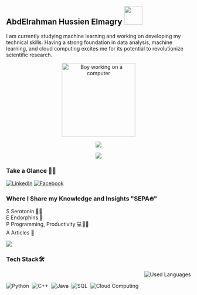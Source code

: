 ## AbdElrahman Hussien Elmagry <img src="URL_TO_YOUR_IMAGE" width="50">

I am currently studying machine learning and working on developing my technical skills. Having a strong foundation in data analysis, machine learning, and cloud computing excites me for its potential to revolutionize scientific research.

<p align="center">
  <img src="URL_TO_BOY_IMAGE" alt="Boy working on a computer" width="200">
</p> 

<p align="center">
  <a href="https://github.com/DenverCoder1/readme-typing-svg"><img src="https://readme-typing-svg.herokuapp.com/?lines=Never%20Give-Up;Machine%20Learning%20;&font=Fira%20Code&center=true&width=440&height=45&color=A020F0&vCenter=true&size=22"></a>
</p> 
<p align="center">
  <a href="https://github.com/DenverCoder1/readme-typing-svg"><img src="https://readme-typing-svg.herokuapp.com/?lines=Study%20Hard;Data%20Analysis%20;%20Machine%20Learning%20;&font=Fira%20Code&center=true&width=440&height=45&color=bd7dbd&vCenter=true&size=22"></a>
</p> 

### Take a Glance 👩‍💻
[![LinkedIn](https://img.shields.io/badge/-LinkedIn-A020F0?style=for-the-badge&logo=linkedin&logoColor=white)](https://www.linkedin.com/in/elmagry123?utm_source=share&utm_campaign=share_via&utm_content=profile&utm_medium=android_app) [![Facebook](https://img.shields.io/badge/-Facebook-A020F0?style=for-the-badge&logo=facebook&logoColor=white)](https://www.linkedin.com/in/elmagry123?utm_source=share&utm_campaign=share_via&utm_content=profile&utm_medium=android_app) 

### Where I Share my Knowledge and Insights "SEPA🔥"
<p style="margin-top: 0">S Serotonin 👩‍🔬<br>
E Endorphins 🧬<br>
P Programming, Productivity 💻💪🏻<br>
A Articles 📝</p>

<a href="https://komarev.com/ghpvc/?username=elmagry123&style=for-the-badge&color=bd7dbd">
    <img src="https://komarev.com/ghpvc/?username=elmagry123&style=for-the-badge&color=bd7dbd">
</a>

### Tech Stack🛠
<img align="right" src="https://github-readme-stats.vercel.app/api/top-langs?username=elmagry123&show_icons=true&locale=en&layout=compact&theme=radical" alt="Used Languages" />

<br>

![Python](https://img.shields.io/badge/-Python%20-05122A?style=flat&logo=python)&nbsp;
![C++](https://img.shields.io/badge/c++-05122A?style=for-the-badge&logo=c%2B%2B&logoColor=cyan)&nbsp;
![Java](https://img.shields.io/badge/java-05122A?style=for-the-badge&logo=java&logoColor=orange)&nbsp;
![SQL](https://img.shields.io/badge/SQL-05122A?style=for-the-badge&logo=Microsoft%20SQL%20Server&logoColor=red)&nbsp;
![Cloud Computing](https://img.shields.io/badge/cloud%20computing-05122A?style=for-the-badge&logo=microsoft-azure&logoColor=blue)&nbsp;
